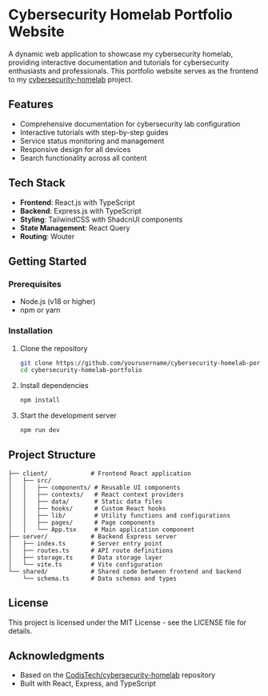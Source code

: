 # Cybersecurity Homelab Portfolio Website

A dynamic web application to showcase my cybersecurity homelab, providing interactive documentation and tutorials for cybersecurity enthusiasts and professionals. This portfolio website serves as the frontend to my [cybersecurity-homelab](https://github.com/CodisTech/cybersecurity-homelab) project.

## Features

- Comprehensive documentation for cybersecurity lab configuration
- Interactive tutorials with step-by-step guides
- Service status monitoring and management
- Responsive design for all devices
- Search functionality across all content

## Tech Stack

- **Frontend**: React.js with TypeScript
- **Backend**: Express.js with TypeScript
- **Styling**: TailwindCSS with ShadcnUI components
- **State Management**: React Query
- **Routing**: Wouter

## Getting Started

### Prerequisites

- Node.js (v18 or higher)
- npm or yarn

### Installation

1. Clone the repository
   ```bash
   git clone https://github.com/yourusername/cybersecurity-homelab-portfolio.git
   cd cybersecurity-homelab-portfolio
   ```

2. Install dependencies
   ```bash
   npm install
   ```

3. Start the development server
   ```bash
   npm run dev
   ```

## Project Structure

```
├── client/            # Frontend React application
│   ├── src/
│   │   ├── components/ # Reusable UI components
│   │   ├── contexts/   # React context providers
│   │   ├── data/       # Static data files
│   │   ├── hooks/      # Custom React hooks
│   │   ├── lib/        # Utility functions and configurations
│   │   ├── pages/      # Page components
│   │   └── App.tsx     # Main application component
├── server/            # Backend Express server
│   ├── index.ts       # Server entry point
│   ├── routes.ts      # API route definitions
│   ├── storage.ts     # Data storage layer
│   └── vite.ts        # Vite configuration
└── shared/            # Shared code between frontend and backend
    └── schema.ts      # Data schemas and types
```

## License

This project is licensed under the MIT License - see the LICENSE file for details.

## Acknowledgments

- Based on the [CodisTech/cybersecurity-homelab](https://github.com/CodisTech/cybersecurity-homelab) repository
- Built with React, Express, and TypeScript